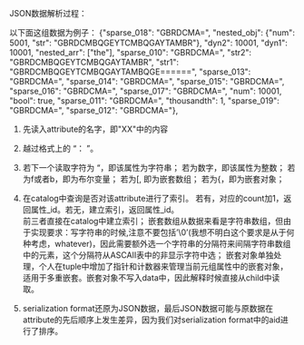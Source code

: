 JSON数据解析过程：

以下面这组数据为例子：
{"sparse_018": "GBRDCMA=", "nested_obj": {"num": 5001, "str": "GBRDCMBQGEYTCMBQGAYTAMBR"}, "dyn2": 10001, "dyn1": 10001, "nested_arr": ["the"], "sparse_010": "GBRDCMA=", "str2": "GBRDCMBQGEYTCMBQGAYTAMBR", "str1": "GBRDCMBQGEYTCMBQGAYTAMBQGE======", "sparse_013": "GBRDCMA=", "sparse_014": "GBRDCMA=", "sparse_015": "GBRDCMA=", "sparse_016": "GBRDCMA=", "sparse_017": "GBRDCMA=", "num": 10001, "bool": true, "sparse_011": "GBRDCMA=", "thousandth": 1, "sparse_019": "GBRDCMA=", "sparse_012": "GBRDCMA="},


1. 先读入attribute的名字，即"XX"中的内容

2. 越过格式上的 “： ”。

3. 若下一个读取字符为 “，即该属性为字符串；
   若为数字，即该属性为整数；
   若为f或者b，即为布尔变量；
   若为[, 即为嵌套数组；
   若为{，即为嵌套对象；


4. 在catalog中查询是否对该attribute进行了索引。
   若有，对应的count加1，返回属性_id。若无，建立索引，返回属性_id。   
   前三者直接在catalog中建立索引；
   嵌套数组从数据来看是字符串数组，但由于实现要求：写字符串的时候,注意不要包括’\0’(我想不明白这个要求是从于何种考虑，whatever)，因此需要额外选一个字符串的分隔符来间隔字符串数组中的元素，这个分隔符从ASCAII表中的非显示字符中选；
   嵌套对象单独处理，个人在tuple中增加了指针和计数器来管理当前元组属性中的嵌套对象，适用于多重嵌套。嵌套对象不写入data中，因此解释时候直接从child中读取。

5. serialization format还原为JSON数据，最后JSON数据可能与原数据在attribute的先后顺序上发生差异，因为我们对serialization format中的aid进行了排序。


